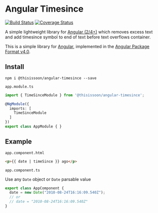 # Angular Timesince
[![Build Status][travis-badge]][travis-badge-url]
[![Coverage Status][coveralls-badge]][coveralls-badge-url]

A simple lightweight library for [Angular (2/4+)][angular] which removes excess text and add timesince symbol to end of text before text overflows container.

This is a simple library for [Angular][angular], implemented in the [Angular Package Format v4.0](https://docs.google.com/document/d/1CZC2rcpxffTDfRDs6p1cfbmKNLA6x5O-NtkJglDaBVs/edit#heading=h.k0mh3o8u5hx).


## Install

`npm i @thisissoon/angular-timesince --save`

`app.module.ts`
```ts
import { TimeSinceModule } from '@thisissoon/angular-timesince';

@NgModule({
  imports: [
    TimeSinceModule
  ]
})
export class AppModule { }
```


## Example

`app.component.html`

```html
<p>{{ date | timeSince }} ago</p>
```

`app.component.ts`

Use any `Date` object or `Date` parsable value

```ts
export class AppComponent {
  date = new Date("2010-08-24T16:16:09.540Z");
  // or
  // date = "2010-08-24T16:16:09.540Z"
}
```

[travis-badge]: https://travis-ci.org/thisissoon/angular-timesince.svg?branch=master
[travis-badge-url]: https://travis-ci.org/thisissoon/angular-timesince
[coveralls-badge]: https://coveralls.io/repos/github/thisissoon/angular-timesince/badge.svg?branch=master
[coveralls-badge-url]: https://coveralls.io/github/thisissoon/angular-timesince?branch=master
[angular]: https://angular.io/
